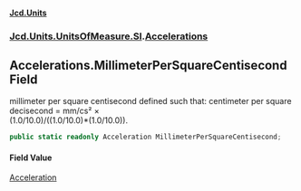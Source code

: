 #### [Jcd.Units](index.md 'index')
### [Jcd.Units.UnitsOfMeasure.SI](Jcd.Units.UnitsOfMeasure.SI.md 'Jcd.Units.UnitsOfMeasure.SI').[Accelerations](Accelerations.md 'Jcd.Units.UnitsOfMeasure.SI.Accelerations')

## Accelerations.MillimeterPerSquareCentisecond Field

millimeter per square centisecond defined such that: centimeter per square decisecond = mm/cs² ×  
(1.0/10.0)/((1.0/10.0)*(1.0/10.0)).

```csharp
public static readonly Acceleration MillimeterPerSquareCentisecond;
```

#### Field Value
[Acceleration](Acceleration.md 'Jcd.Units.UnitTypes.Acceleration')